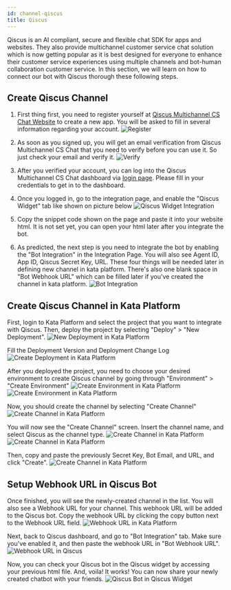 ```yaml
---
id: channel-qiscus
title: Qiscus
---
```


Qiscus is an AI compliant, secure and flexible chat SDK for apps and websites. They also provide multichannel customer service chat solution which is now getting popular as it is best designed for everyone to enhance their customer service experiences using multiple channels and bot-human collaboration customer service. In this section, we will learn on how to connect our bot with Qiscus thorough these following steps.

## Create Qiscus Channel

1. First thing first, you need to register yourself at [Qiscus Multichannel CS Chat Website](https://multichannel.qiscus.com) to create a new app. You will be asked to fill in several information regarding your account.
![Register](./images/qiscus/sensor_registerqiscus.jpg)

2. As soon as you signed up, you will get an email verification from Qiscus Multichannel CS Chat that you need to verify before you can use it. So just check your email and verify it.
![Verify](./images/qiscus/validate.png)

3. After you verified your account, you can log into the Qiscus Multichannel CS Chat dashboard via [login page](https://multichannel.qiscus.com). Please fill in your credentials to get in to the dashboard.

4. Once you logged in, go to the integration page, and enable the "Qiscus Widget" tab like shown on picture below
![Qiscus Widget Integration](./images/qiscus/red_qiscuswelcomepage.png)

5. Copy the snippet code shown on the page and paste it into your website html. It is not set yet, you can open your html later after you integrate the bot.

6. As predicted, the next step is you need to integrate the bot by enabling the "Bot Integration" in the Integration Page. You will also see Agent ID, App ID, Qiscus Secret Key, URL. These four things will be needed later in defining new channel in kata platform. There's also one blank space in "Bot Webhook URL" which can be filled later if you've created the channel in kata platform.
![Bot Integration](./images/qiscus/sensor_botintegration.jpg)

## Create Qiscus Channel in Kata Platform

First, login to Kata Platform and select the project that you want to integrate with Qiscus. Then, deploy the project by selecting "Deploy" > "New Deployment".
![New Deployment in Kata Platform](./images/qiscus/red_newdeployment.png)

Fill the Deployment Version and Deployment Change Log
![Create Deployment in Kata Platform](./images/qiscus/red_newdeployment3.jpg)

After you deployed the project, you need to choose your desired environment to create Qiscus channel by going through "Environment" > "Create Environment"
![Create Environment in Kata Platform](./images/qiscus/red_environmenttrue.png)
![Create Environment in Kata Platform](./images/qiscus/sensor_createenvironment.jpg)

Now, you should create the channel by selecting "Create Channel"
![Create Channel in Kata Platform](./images/qiscus/red_createchannel.png)

You will now see the "Create Channel" screen. Insert the channel name, and select Qiscus as the channel type.
![Create Channel in Kata Platform](./images/qiscus/red_createchannel2.png)
![Create Channel in Kata Platform](./images/qiscus/red_createchannel3.png)

Then, copy and paste the previously Secret Key, Bot Email, and URL, and click "Create".
![Create Channel in Kata Platform](./images/qiscus/red_createchannel4.png)

## Setup Webhook URL in Qiscus Bot

Once finished, you will see the newly-created channel in the list. You will also see a Webhook URL for your channel. This webhook URL will be added to the Qiscus bot. Copy the webhook URL by clicking the copy button next to the Webhook URL field.
![Webhook URL in Kata Platform](./images/qiscus/red_webhook.png)

Next, back to Qiscus dashboard, and go to "Bot Integration" tab. Make sure you've enabled it, and then paste the webhook URL in "Bot Webhook URL".
![Webhook URL in Qiscus](./images/qiscus/red_webhook2.png)

Now, you can check your Qiscus bot in the Qiscus widget by accessing your previous html file. And, voila! It works! You can now share your newly created chatbot with your friends.
![Qiscus Bot in Qiscus Widget](./images/qiscus/result.png)
